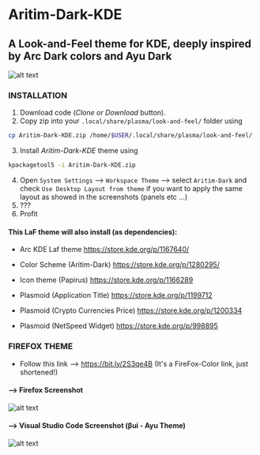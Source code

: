 # Aritim-Dark-KDE

## A Look-and-Feel theme for KDE, deeply inspired by Arc Dark colors and Ayu Dark 

![alt text](https://raw.githubusercontent.com/Mrcuve0/Aritim-Dark-KDE/master/Screenshots/Desktop.png)

### INSTALLATION

1. Download code (*Clone or Download* button).
2. Copy zip into your ```.local/share/plasma/look-and-feel/``` folder using 
```bash
cp Aritim-Dark-KDE.zip /home/$USER/.local/share/plasma/look-and-feel/
```
3. Install *Aritim-Dark-KDE* theme using
```bash
kpackagetool5 -i Aritim-Dark-KDE.zip
```
4. Open `System Settings` --> `Workspace Theme` --> select `Aritim-Dark` and check `Use Desktop Layout from theme` if you want to apply the same layout as showed in the screenshots (panels etc ...)
7. ???
8. Profit

#### This LaF theme will also install (as dependencies):

* Arc KDE Laf theme
https://store.kde.org/p/1167640/

* Color Scheme (Aritim-Dark)
https://store.kde.org/p/1280295/

* Icon theme (Papirus)
https://store.kde.org/p/1166289

* Plasmoid (Application Title)
https://store.kde.org/p/1199712

* Plasmoid (Crypto Currencies Price)
https://store.kde.org/p/1200334

* Plasmoid (NetSpeed Widget)
https://store.kde.org/p/998895

### FIREFOX THEME
* Follow this link --> https://bit.ly/2S3qe4B (It's a FireFox-Color link, just shortened!)

#### --> Firefox Screenshot

![alt text](https://raw.githubusercontent.com/Mrcuve0/Aritim-Dark-KDE/master/Screenshots/FirefoxTheme.png)

#### --> Visual Studio Code Screenshot (βui - Ayu Theme)

![alt text](https://raw.githubusercontent.com/Mrcuve0/Aritim-Dark-KDE/master/Screenshots/VSCode.png)
